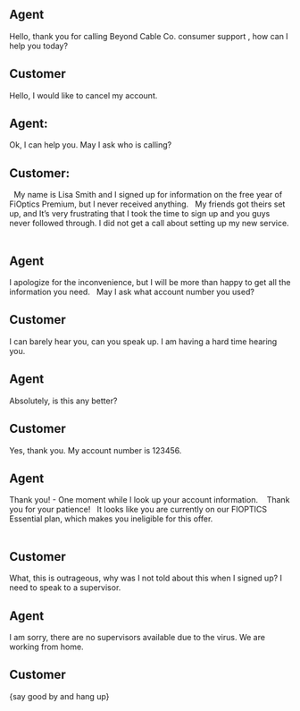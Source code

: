 ## Agent 
Hello, thank you for calling Beyond Cable Co. consumer support , how can I help you today?
 
## Customer

 Hello, I would like to cancel my account.
 
## Agent:
 Ok, I can help you. May I ask who is calling?
 
## Customer:
 
My name is Lisa Smith and I signed up for information on the free year of FiOptics Premium, but I never received anything. 
 
My friends got theirs set up, and It’s very frustrating that I took the time to sign up and you guys never followed through. I did not get a call about setting up my new service. 
 
## Agent
 I apologize for the inconvenience, but I will be more than happy to get all the information you need. 
 
May I ask what account number you used?
 
## Customer

I can barely hear you, can you speak up. I am having a hard time hearing you. 

## Agent 
Absolutely, is this any better?
 
## Customer  
Yes, thank you. My account number is 123456.
 
## Agent 
Thank you! -  One moment while I look up your account information.
  
	Thank you for your patience! 
 
	It looks like you are currently on our FIOPTICS Essential plan, which makes you ineligible for this offer.  
               
## Customer
What, this is outrageous, why was I not told about this when I signed up? I need to speak to a supervisor. 
 
## Agent 
I am sorry, there are no supervisors available due to the virus. We are working from home. 
 
## Customer
 {say good by and hang up}
